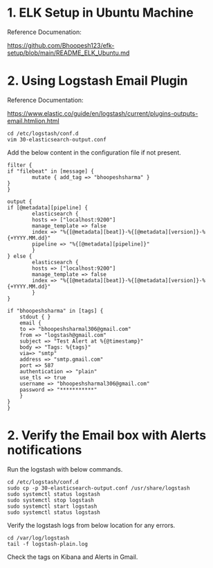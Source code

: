 
# 1. ELK Setup in Ubuntu Machine
Reference Documenation:  

https://github.com/Bhoopesh123/efk-setup/blob/main/README_ELK_Ubuntu.md


# 2. Using Logstash Email Plugin

Reference Documentation: 

https://www.elastic.co/guide/en/logstash/current/plugins-outputs-email.htmlion.html

    cd /etc/logstash/conf.d
    vim 30-elasticsearch-output.conf

Add the below content in the configuration file if not present. 

    filter {
    if "filebeat" in [message] {
            mutate { add_tag => "bhoopeshsharma" }
    }
    }

    output {
    if [@metadata][pipeline] {
            elasticsearch {
            hosts => ["localhost:9200"]
            manage_template => false
            index => "%{[@metadata][beat]}-%{[@metadata][version]}-%{+YYYY.MM.dd}"
            pipeline => "%{[@metadata][pipeline]}"
            }
    } else {
            elasticsearch {
            hosts => ["localhost:9200"]
            manage_template => false
            index => "%{[@metadata][beat]}-%{[@metadata][version]}-%{+YYYY.MM.dd}"
            }
    }

    if "bhoopeshsharma" in [tags] {
        stdout { }
        email {
        to => "bhoopeshsharmal306@gmail.com"
        from => "logstash@gmail.com"
        subject => "Test Alert at %{@timestamp}"
        body => "Tags: %{tags}"
        via=> "smtp"
        address => "smtp.gmail.com"
        port => 587
        authentication => "plain"
        use_tls => true
        username => "bhoopeshsharmal306@gmail.com"
        password => "***********"
        }
    }
    }

# 2. Verify the Email box with Alerts notifications 

Run the logstash with below commands.  

    cd /etc/logstash/conf.d
    sudo cp -p 30-elasticsearch-output.conf /usr/share/logstash 
    sudo systemctl status logstash
    sudo systemctl stop logstash
    sudo systemctl start logstash
    sudo systemctl status logstash

Verify the logstash logs from below location for any errors. 

    cd /var/log/logstash
    tail -f logstash-plain.log

Check the tags on Kibana and Alerts in Gmail. 